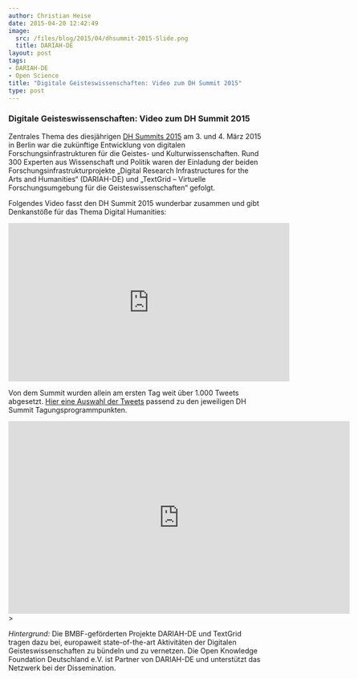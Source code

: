 ```yaml
---
author: Christian Heise
date: 2015-04-20 12:42:49
image:
  src: /files/blog/2015/04/dhsummit-2015-Slide.png
  title: DARIAH-DE
layout: post
tags:
- DARIAH-DE
- Open Science
title: "Digitale Geisteswissenschaften: Video zum DH Summit 2015"
type: post
---
```

### Digitale Geisteswissenschaften: Video zum DH Summit 2015

Zentrales Thema des diesjährigen [DH Summits 2015](https://de.dariah.eu/dhsummit2015) am 3. und 4. März 2015 in Berlin war die zukünftige Entwicklung von digitalen Forschungsinfrastrukturen für die Geistes- und Kulturwissenschaften. Rund 300 Experten aus Wissenschaft und Politik waren der Einladung der beiden Forschungsinfrastrukturprojekte „Digital Research Infrastructures for the Arts and Humanities“ (DARIAH-DE) und „TextGrid – Virtuelle Forschungsumgebung für die Geisteswissenschaften“ gefolgt.

Folgendes Video fasst den DH Summit 2015 wunderbar zusammen und gibt Denkanstöße für das Thema Digital Humanities:

<div class="videoWrapper"><iframe width="560" height="315" src="https://www.youtube.com/embed/P2NTLs2IV48" frameborder="0" allowfullscreen></iframe></div>

Von dem Summit wurden allein am ersten Tag weit über 1.000 Tweets abgesetzt. [Hier eine Auswahl der Tweets](http://storify.com/christianheise/dhsummit15) passend zu den jeweiligen DH Summit Tagungsprogrammpunkten.

<div class="videoWrapper"><iframe width="680" height="383" frameborder="0" src="https://textgridlab.org/1.0/iiif/m2/dhsummit.html" allowfullscreen=""></iframe>></div>

_Hintergrund:_ Die BMBF-geförderten Projekte DARIAH-DE und TextGrid tragen dazu bei, europaweit state-of-the-art Aktivitäten der Digitalen Geisteswissenschaften zu bündeln und zu vernetzen. Die Open Knowledge Foundation Deutschland e.V. ist Partner von DARIAH-DE und unterstützt das Netzwerk bei der Dissemination.
